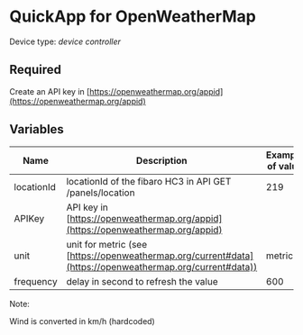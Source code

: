# QuickApp for OpenWeatherMap

Device type: *device controller*

## Required

Create an API key in [https://openweathermap.org/appid](https://openweathermap.org/appid)

## Variables

| Name          | Description   | Example of value |
| ------------- | ------------- |------------------|
| locationId    | locationId of the fibaro HC3 in API GET /panels/location   | 219 |
| APIKey  | API key in [https://openweathermap.org/appid](https://openweathermap.org/appid)  | |
| unit  | unit for metric (see [https://openweathermap.org/current#data](https://openweathermap.org/current#data))  | metric|
| frequency  | delay in second to refresh the value  | 600 |


Note:

Wind is converted in km/h (hardcoded)
